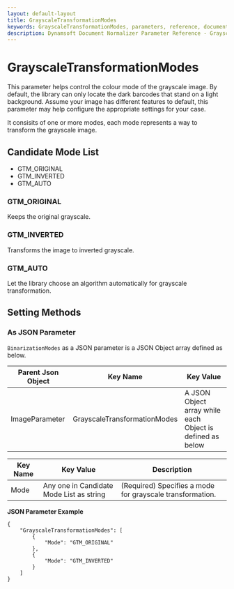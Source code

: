 ```yaml
---
layout: default-layout
title: GrayscaleTransformationModes
keywords: GrayscaleTransformationModes, parameters, reference, documentation
description: Dynamsoft Document Normalizer Parameter Reference - GrayscaleTransformationModes
---
```


# GrayscaleTransformationModes

This parameter helps control the colour mode of the grayscale image. By default, the library can only locate the dark barcodes that stand on a light background. Assume your image has different features to default, this parameter may help configure the appropriate settings for your case.  

It consisits of one or more modes, each mode represents a way to transform the grayscale image.

## Candidate Mode List

- GTM_ORIGINAL
- GTM_INVERTED
- GTM_AUTO

### GTM_ORIGINAL

Keeps the original grayscale.

### GTM_INVERTED

Transforms the image to inverted grayscale.

### GTM_AUTO

Let the library choose an algorithm automatically for grayscale transformation.

## Setting Methods

### As JSON Parameter

`BinarizationModes` as a JSON parameter is a JSON Object array defined as below.

| Parent Json Object | Key Name | Key Value |
| ------------------ | ------------------- | ---------- |
| ImageParameter | GrayscaleTransformationModes | A JSON Object array while each Object is defined as below |

| Key Name | Key Value | Description |
| -------- | --------- | ----------- |
| Mode | Any one in Candidate Mode List as string | (Required) Specifies a mode for grayscale transformation.  |

**JSON Parameter Example**   
```
{
    "GrayscaleTransformationModes": [
        {
            "Mode": "GTM_ORIGINAL"
        },
        {
            "Mode": "GTM_INVERTED" 
        }
    ]
}
```
